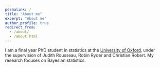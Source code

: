 ```yaml
---
permalink: /
title: "About me"
excerpt: "About me"
author_profile: true
redirect_from: 
  - /about/
  - /about.html
---
```


I am a final year PhD student in statistics at the [University of Oxford](https://www.ox.ac.uk/), under the supervision of Judith Rousseau, Robin Ryder and Christian Robert. My research focuses on Bayesian statistics.



